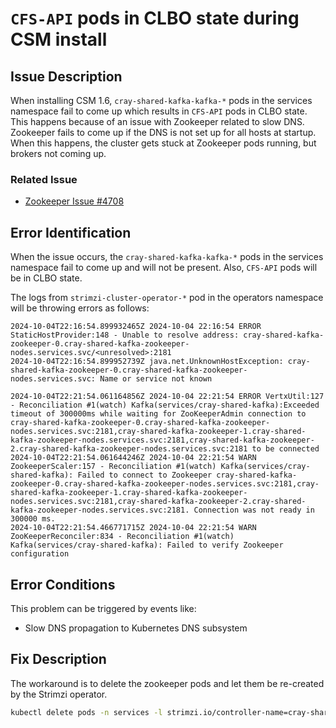 # `CFS-API` pods in CLBO state during CSM install

## Issue Description

When installing CSM 1.6, `cray-shared-kafka-kafka-*` pods in the services namespace fail to come up which results in `CFS-API` pods in CLBO state. This happens because of an issue with Zookeeper related to slow DNS.
Zookeeper fails to come up if the DNS is not set up for all hosts at startup. When this happens, the cluster gets stuck at Zookeeper pods running, but brokers not coming up.

### Related Issue

- [Zookeeper Issue #4708](https://issues.apache.org/jira/browse/ZOOKEEPER-4708)

## Error Identification

When the issue occurs, the `cray-shared-kafka-kafka-*` pods in the services namespace fail to come up and will not be present.
Also, `CFS-API` pods will be in CLBO state.

The logs from `strimzi-cluster-operator-*` pod in the operators namespace will be throwing errors as follows:

```text
2024-10-04T22:16:54.899932465Z 2024-10-04 22:16:54 ERROR StaticHostProvider:148 - Unable to resolve address: cray-shared-kafka-zookeeper-0.cray-shared-kafka-zookeeper-nodes.services.svc/<unresolved>:2181
2024-10-04T22:16:54.899952739Z java.net.UnknownHostException: cray-shared-kafka-zookeeper-0.cray-shared-kafka-zookeeper-nodes.services.svc: Name or service not known

2024-10-04T22:21:54.061164856Z 2024-10-04 22:21:54 ERROR VertxUtil:127 - Reconciliation #1(watch) Kafka(services/cray-shared-kafka):Exceeded timeout of 300000ms while waiting for ZooKeeperAdmin connection to cray-shared-kafka-zookeeper-0.cray-shared-kafka-zookeeper-nodes.services.svc:2181,cray-shared-kafka-zookeeper-1.cray-shared-kafka-zookeeper-nodes.services.svc:2181,cray-shared-kafka-zookeeper-2.cray-shared-kafka-zookeeper-nodes.services.svc:2181 to be connected
2024-10-04T22:21:54.061644246Z 2024-10-04 22:21:54 WARN  ZookeeperScaler:157 - Reconciliation #1(watch) Kafka(services/cray-shared-kafka): Failed to connect to Zookeeper cray-shared-kafka-zookeeper-0.cray-shared-kafka-zookeeper-nodes.services.svc:2181,cray-shared-kafka-zookeeper-1.cray-shared-kafka-zookeeper-nodes.services.svc:2181,cray-shared-kafka-zookeeper-2.cray-shared-kafka-zookeeper-nodes.services.svc:2181. Connection was not ready in 300000 ms.
2024-10-04T22:21:54.466771715Z 2024-10-04 22:21:54 WARN  ZooKeeperReconciler:834 - Reconciliation #1(watch) Kafka(services/cray-shared-kafka): Failed to verify Zookeeper configuration
```

## Error Conditions

This problem can be triggered by events like:

- Slow DNS propagation to Kubernetes DNS subsystem

## Fix Description

The workaround is to delete the zookeeper pods and let them be re-created by the Strimzi operator.

```bash
kubectl delete pods -n services -l strimzi.io/controller-name=cray-shared-kafka-zookeeper
```
